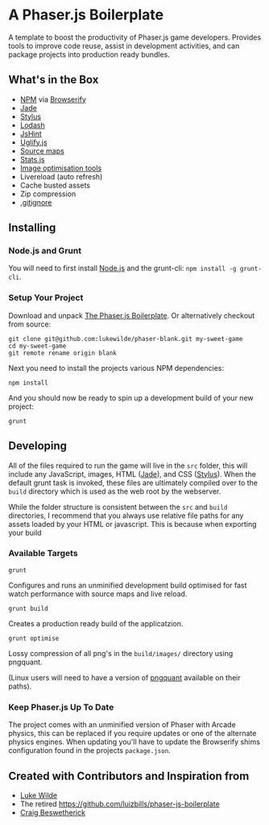 # A Phaser.js Boilerplate

A template to boost the productivity of Phaser.js game developers. Provides tools to improve code reuse, assist in development activities, and can package projects into production ready bundles.

## What's in the Box

* [NPM](https://www.npmjs.org/) via [Browserify](http://browserify.org/)
* [Jade](http://jade-lang.com/)
* [Stylus](http://learnboost.github.io/stylus/)
* [Lodash](http://lodash.com/)
* [JsHint](http://www.jshint.com/)
* [Uglify.js](https://github.com/mishoo/UglifyJS)
* [Source maps](http://www.html5rocks.com/en/tutorials/developertools/sourcemaps/)
* [Stats.js](https://github.com/mrdoob/stats.js/)
* [Image optimisation tools](http://pngquant.org/)
* Livereload (auto refresh)
* Cache busted assets
* Zip compression
* [.gitignore](https://github.com/serby/GitIgnore)

## Installing

### Node.js and Grunt

You will need to first install [Node.js](http://nodejs.org/download/) and the grunt-cli: `npm install -g grunt-cli`.

### Setup Your Project

Download and unpack [The Phaser.js Boilerplate](https://github.com/lukewilde/phaser-blank/archive/master.zip). Or alternatively checkout from source:

    git clone git@github.com:lukewilde/phaser-blank.git my-sweet-game
    cd my-sweet-game
    git remote rename origin blank

Next you need to install the projects various NPM dependencies:

    npm install

And you should now be ready to spin up a development build of your new project:

    grunt

## Developing

All of the files required to run the game will live in the `src` folder, this will include any JavaScript, images, HTML ([Jade](http://jade-lang.com/)), and CSS ([Stylus](http://learnboost.github.io/stylus/)). When the default grunt task is invoked, these files are ultimately compiled over to the `build` directory which is used as the web root by the webserver.

While the folder structure is consistent between the `src` and `build` directories, I recommend that you always use relative file paths for any assets loaded by your HTML or javascript. This is because when exporting your build

### Available Targets

    grunt

Configures and runs an unminified development build optimised for fast watch performance with source maps and live reload.

    grunt build

Creates a production ready build of the applicatzion.

    grunt optimise

Lossy compression of all png's in the `build/images/` directory using pngquant.

(Linux users will need to have a version of [pngquant](http://pngquant.org/) available on their paths).

### Keep Phaser.js Up To Date

The project comes with an unminified version of Phaser with Arcade physics, this can be replaced if you require updates or one of the alternate physics engines. When updating you'll have to update the Browserify shims configuration found in the projects `package.json`.

## Created with Contributors and Inspiration from

  * [Luke Wilde](http://lukewilde.co.uk)
  * The retired https://github.com/luizbills/phaser-js-boilerplate
  * [Craig Beswetherick](http://grindheadgames.com)
